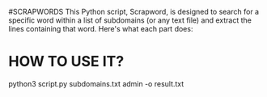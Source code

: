 #SCRAPWORDS
This Python script, Scrapword, is designed to search for a specific word within a list of subdomains (or any text file) and extract the lines containing that word. Here's what each part does:
# HOW TO USE IT?
python3 script.py subdomains.txt admin -o result.txt
